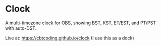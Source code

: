 # Clock
A multi-timezone clock for OBS, showing BST, KST, ET/EST, and PT/PST with auto-DST.

Live at: https://cbtcoding.github.io/clock
(I use this as a dock)

